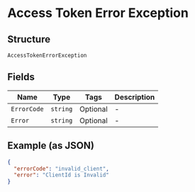 
# Access Token Error Exception

## Structure

`AccessTokenErrorException`

## Fields

| Name | Type | Tags | Description |
|  --- | --- | --- | --- |
| `ErrorCode` | `string` | Optional | - |
| `Error` | `string` | Optional | - |

## Example (as JSON)

```json
{
  "errorCode": "invalid_client",
  "error": "ClientId is Invalid"
}
```

